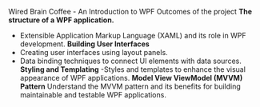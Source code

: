 Wired Brain Coffee - An Introduction to WPF
Outcomes of the project
**The structure of a WPF application.**
- Extensible Application Markup Language (XAML) and its role in WPF development.
**Building User Interfaces**
- Creating user interfaces using layout panels.
- Data binding techniques to connect UI elements with data sources.
**Styling and Templating**
-Styles and templates to enhance the visual appearance of WPF applications.
**Model View ViewModel (MVVM) Pattern**
Understand the MVVM pattern and its benefits for building maintainable and testable WPF applications.
